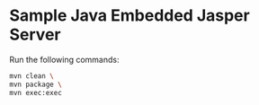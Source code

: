 # Sample Java Embedded Jasper Server

Run the following commands:

``` bash
mvn clean \
mvn package \
mvn exec:exec
```
